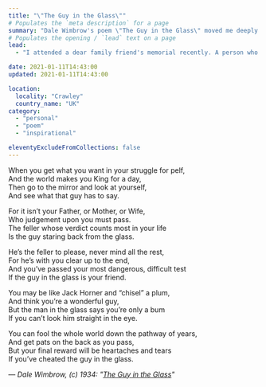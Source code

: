 ```yaml
---
title: "\"The Guy in the Glass\""
# Populates the `meta description` for a page
summary: "Dale Wimbrow's poem \"The Guy in the Glass\" moved me deeply so I thought I'd share it here."
# Populates the opening / `lead` text on a page
lead:
  - "I attended a dear family friend's memorial recently. A person who really was the salt of the earth. One of his nephews read out the poem, \"<em>The Guy in the Glass</em>\". It moved me deeply so I thought I'd share it here."

date: 2021-01-11T14:43:00
updated: 2021-01-11T14:43:00

location:
  locality: "Crawley"
  country_name: "UK"
category:
  - "personal"
  - "poem"
  - "inspirational"

eleventyExcludeFromCollections: false
---
```


When you get what you want in your struggle for pelf,  
And the world makes you King for a day,  
Then go to the mirror and look at yourself,  
And see what that guy has to say.  

For it isn’t your Father, or Mother, or Wife,  
Who judgement upon you must pass.  
The feller whose verdict counts most in your life  
Is the guy staring back from the glass.  

He’s the feller to please, never mind all the rest,  
For he’s with you clear up to the end,  
And you’ve passed your most dangerous, difficult test  
If the guy in the glass is your friend.  

You may be like Jack Horner and “chisel” a plum,  
And think you’re a wonderful guy,  
But the man in the glass says you’re only a bum  
If you can’t look him straight in the eye.  

You can fool the whole world down the pathway of years,  
And get pats on the back as you pass,  
But your final reward will be heartaches and tears  
If you’ve cheated the guy in the glass.  


&mdash; *Dale Wimbrow, (c) 1934: "[The Guy in the Glass](https://www.theguyintheglass.com/gig.htm)"*
